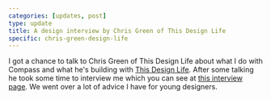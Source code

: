 ```yaml
---
categories: [updates, post]
type: update
title: A design interview by Chris Green of This Design Life
specific: chris-green-design-life
---
```

I got a chance to talk to Chris Green of This Design Life about what I do with Compass and what he's building with [This Design Life](https://thisdesignlife.net). After some talking he took some time to interview me which you can see at [this interview page](http://www.thisdesignlife.net/darian-rosebrook-interview/). We went over a lot of advice I have for young designers.
